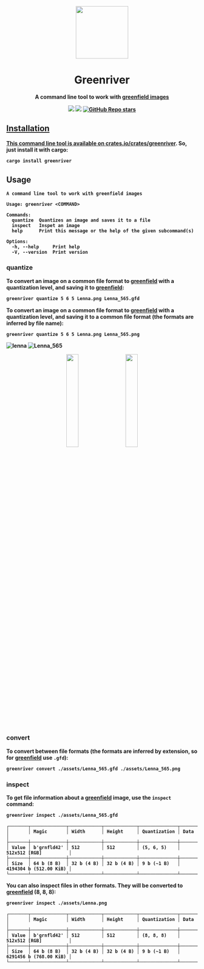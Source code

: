 <p align="center">
    <img src=https://cdn0.iconfinder.com/data/icons/landscape-collection/383/mountain_river-512.png width=138/>
</p>

<h1 align="center">Greenriver</h1>

<p align="center"><strong>A command line tool to work with <a href="https://github.com/Tomcat-42/greenfield">greenfield images</a</strong></p>

<div align="center">
    <a href="https://crates.io/crates/greenriver" target="_blank">
    <img src="https://img.shields.io/crates/v/greenriver"></a>
    <a href="https://docs.rs/greenriver" target="_blank">
    <img src="https://img.shields.io/docsrs/greenriver"></a>
    <a href="https://github.com/Tomcat-42/greenriver" target="_blank">
    <img alt="GitHub Repo stars" src="https://img.shields.io/github/stars/Tomcat-42/greenriver?style=social">
</div>

## Installation

This command line tool is available on
[crates.io/crates/greenriver](https://crates.io/crates/greenriver). So, just install it with
cargo:

```bash
cargo install greenriver
```

## Usage

```text
A command line tool to work with greenfield images

Usage: greenriver <COMMAND>

Commands:
  quantize  Quantizes an image and saves it to a file
  inspect   Inspet an image
  help      Print this message or the help of the given subcommand(s)

Options:
  -h, --help     Print help
  -V, --version  Print version
```

### quantize

To convert an image on a common file format to [greenfield](docs.rs/greenfield)
with a quantization level, and saving it to [greenfield](docs.rs/greenfield):

```bash
greenriver quantize 5 6 5 Lenna.png Lenna_565.gfd
```

To convert an image on a common file format to [greenfield](docs.rs/greenfield)
with a quantization level, and saving it to a common file format (the formats
are inferred by file name):

```bash
greenriver quantize 5 6 5 Lenna.png Lenna_565.png
```
![lenna]()
![Lenna_565]()

<p align="center">
  <img  src="https://user-images.githubusercontent.com/44649669/213846678-7d655eb4-2f45-431c-9eac-5a2bebd507bc.png" width="25%">
&nbsp; &nbsp; &nbsp; &nbsp;
  <img src="https://user-images.githubusercontent.com/44649669/213846681-1e603020-b853-442a-8d05-d653e3cad7bf.png" width="25%">
</p>

### convert

To convert between file formats (the formats are inferred by extension, so for [greenfield](docs.rs/greenfield) use `.gfd`):

```bash
greenriver convert ./assets/Lenna_565.gfd ./assets/Lenna_565.png
```

### inspect

To get file information about a [greenfield](docs.rs/greenfield) image, use the `inspect` command:

```bash
greenriver inspect ./assets/Lenna_565.gfd
```

```text
┌───────┬─────────────┬────────────┬────────────┬──────────────┬────────────────────────┐
│       │ Magic       │ Width      │ Height     │ Quantization │ Data                   │
├───────┼─────────────┼────────────┼────────────┼──────────────┼────────────────────────┤
│ Value │ b'grnfld42' │ 512        │ 512        │ (5, 6, 5)    │ 512x512 [RGB]          │
├───────┼─────────────┼────────────┼────────────┼──────────────┼────────────────────────┤
│ Size  │ 64 b (8 B)  │ 32 b (4 B) │ 32 b (4 B) │ 9 b (~1 B)   │ 4194304 b (512.00 KiB) │
└───────┴─────────────┴────────────┴────────────┴──────────────┴────────────────────────┘
```

You can also inspect files in other formats. They will be converted to [greenfield](docs.rs/greenfield) (8, 8, 8):

```bash
greenriver inspect ./assets/Lenna.png
```

```text
┌───────┬─────────────┬────────────┬────────────┬──────────────┬────────────────────────┐
│       │ Magic       │ Width      │ Height     │ Quantization │ Data                   │
├───────┼─────────────┼────────────┼────────────┼──────────────┼────────────────────────┤
│ Value │ b'grnfld42' │ 512        │ 512        │ (8, 8, 8)    │ 512x512 [RGB]          │
├───────┼─────────────┼────────────┼────────────┼──────────────┼────────────────────────┤
│ Size  │ 64 b (8 B)  │ 32 b (4 B) │ 32 b (4 B) │ 9 b (~1 B)   │ 6291456 b (768.00 KiB) │
└───────┴─────────────┴────────────┴────────────┴──────────────┴────────────────────────┘
```
